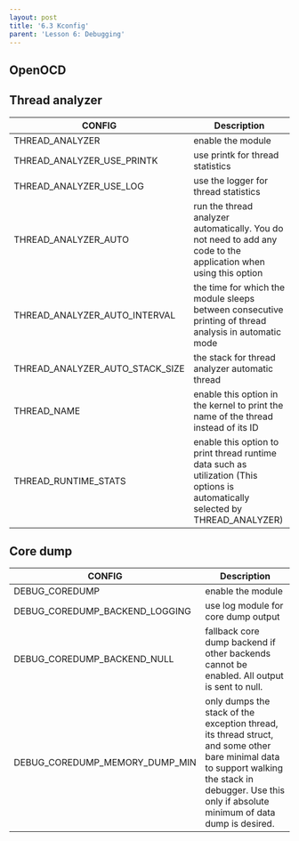 ```yaml
---
layout: post
title: '6.3 Kconfig'
parent: 'Lesson 6: Debugging'
---
```


## OpenOCD

## Thread analyzer

| CONFIG | Description |
| --- | --- |
| THREAD_ANALYZER | enable the module |
| THREAD_ANALYZER_USE_PRINTK | use printk for thread statistics |
| THREAD_ANALYZER_USE_LOG | use the logger for thread statistics |
| THREAD_ANALYZER_AUTO | run the thread analyzer automatically. You do not need to add any code to the application when using this option |
| THREAD_ANALYZER_AUTO_INTERVAL | the time for which the module sleeps between consecutive printing of thread analysis in automatic mode |
| THREAD_ANALYZER_AUTO_STACK_SIZE | the stack for thread analyzer automatic thread |
| THREAD_NAME | enable this option in the kernel to print the name of the thread instead of its ID |
| THREAD_RUNTIME_STATS | enable this option to print thread runtime data such as utilization (This options is automatically selected by THREAD_ANALYZER) |




## Core dump

| CONFIG | Description |
| --- | --- |
| DEBUG_COREDUMP | enable the module |
| DEBUG_COREDUMP_BACKEND_LOGGING | use log module for core dump output |
| DEBUG_COREDUMP_BACKEND_NULL | fallback core dump backend if other backends cannot be enabled. All output is sent to null. |
| DEBUG_COREDUMP_MEMORY_DUMP_MIN | only dumps the stack of the exception thread, its thread struct, and some other bare minimal data to support walking the stack in debugger. Use this only if absolute minimum of data dump is desired. |